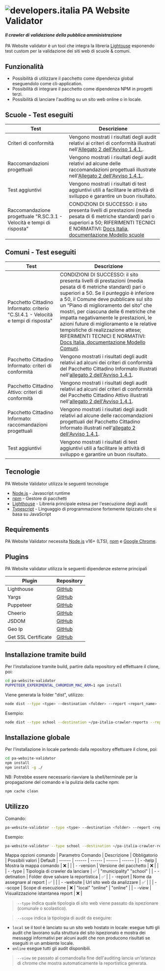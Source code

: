 # ![developers.italia](https://avatars1.githubusercontent.com/u/15377824?s=36&v=4 "developers.italia") PA Website Validator

#### _Il crawler di validazione della pubblica amministrazione_

PA Website validator è un tool che integra la libreria [Lightouse][lighthouse] esponendo test custom per la validazione dei siti web di scuole & comuni.

## Funzionalità

- Possibilità di utilizzare il pacchetto come dipendenza global eseguendolo come cli-application.
- Possibilità di integrare il pacchetto come dipendenza NPM in progetti terzi.
- Possibilità di lanciare l'auditing su un sito web online o in locale.

## Scuole - Test eseguiti

| Test                                                                  | Descrizione                                                                                                                                                                                                                                                                   |
| --------------------------------------------------------------------- | ----------------------------------------------------------------------------------------------------------------------------------------------------------------------------------------------------------------------------------------------------------------------------- |
| Criteri di conformità                                                 | Vengono mostrati i risultati degli audit relativi ai criteri di conformità illustrati nell'[Allegato 2 dell'Avviso 1.4.1.](https://areariservata.padigitale2026.gov.it/Pa_digitale2026_dettagli_avviso?id=a017Q00000ocbtrQAA#allegati).                                       |
| Raccomandazioni progettuali                                           | Vengono mostrati i risultati degli audit relativi ad alcune delle raccomandazioni progettuali illustrate nell'[Allegato 2 dell'Avviso 1.4.1.](https://areariservata.padigitale2026.gov.it/Pa_digitale2026_dettagli_avviso?id=a017Q00000ocbtrQAA#allegati).                    |
| Test aggiuntivi                                                       | Vengono mostrati i risultati di test aggiuntivi utili a facilitare le attività di sviluppo e garantire un buon risultato.                                                                                                                                                     |
| Raccomandazione progettuale "R.SC.3.1 - Velocità e tempi di risposta" | CONDIZIONI DI SUCCESSO: il sito presenta livelli di prestazioni (media pesata di 6 metriche standard) pari o superiori a 50; RIFERIMENTI TECNICI E NORMATIVI: [Docs Italia, documentazione Modello scuole](https://docs.italia.it/italia/designers-italia/design-scuole-docs) |

## Comuni - Test eseguiti

| Test                                                                              | Descrizione                                                                                                                                                                                                                                                                                                                                                                                                                                                                                                                                                        |
| --------------------------------------------------------------------------------- | ------------------------------------------------------------------------------------------------------------------------------------------------------------------------------------------------------------------------------------------------------------------------------------------------------------------------------------------------------------------------------------------------------------------------------------------------------------------------------------------------------------------------------------------------------------------ |
| Pacchetto Cittadino Informato: criterio "C.SI.4.1 - Velocità e tempi di risposta" | CONDIZIONI DI SUCCESSO: il sito presenta livelli di prestazioni (media pesata di 6 metriche standard) pari o superiori a 50. Se il punteggio è inferiore a 50, il Comune deve pubblicare sul sito un “Piano di miglioramento del sito” che mostri, per ciascuna delle 6 metriche che impatta negativamente le prestazioni, le azioni future di miglioramento e le relative tempistiche di realizzazione attese; RIFERIMENTI TECNICI E NORMATIVI: [Docs Italia, documentazione Modello Comuni](https://docs.italia.it/italia/designers-italia/design-comuni-docs/). |
| Pacchetto Cittadino Informato: criteri di conformità                              | Vengono mostrati i risultati degli audit relativi ad alcuni dei criteri di conformità del Pacchetto Cittadino Informato illustrati nell'[allegato 2 dell'Avviso 1.4.1](https://areariservata.padigitale2026.gov.it/Pa_digitale2026_dettagli_avviso?id=a017Q00000dk829QAA#allegati).                                                                                                                                                                                                                                                                                |
| Pacchetto Cittadino Attivo: criteri di conformità                                 | Vengono mostrati i risultati degli audit relativi ad alcuni dei criteri di conformità del Pacchetto Cittadino Attivo illustrati nell'[allegato 2 dell'Avviso 1.4.1](https://areariservata.padigitale2026.gov.it/Pa_digitale2026_dettagli_avviso?id=a017Q00000dk829QAA#allegati).                                                                                                                                                                                                                                                                                   |
| Pacchetto Cittadino Informato: raccomandazioni progettuali                        | Vengono mostrati i risultati degli audit relativi ad alcune delle raccomandazioni progettuali del Pacchetto Cittadino Informato illustrati nell'[allegato 2 dell'Avviso 1.4.1](https://areariservata.padigitale2026.gov.it/Pa_digitale2026_dettagli_avviso?id=a017Q00000dk829QAA#allegati).                                                                                                                                                                                                                                                                        |
| Test aggiuntivi                                                                   | Vengono mostrati i risultati di test aggiuntivi utili a facilitare le attività di sviluppo e garantire un buon risultato.                                                                                                                                                                                                                                                                                                                                                                                                                                          |

## Tecnologie

PA Website Validator utilizza le seguenti tecnologie

- [Node.js] - Javascript runtime
- [npm] - Gestore di pacchetti
- [Lighthouse] - Libreria principale estesa per l'esecuzione degli audit
- [Typescript] - Linguaggio di programmazione fortemente tipizzato che si basa su JavaScript

## Requirements

PA Website Validator necessita [Node.js](https://nodejs.org/it/) v16+ (LTS), [npm] e [Google Chrome](https://www.google.com/chrome/).

## Plugins

PA Website validator utilizza le seguenti dipendenze esterne principali

| Plugin              | Repository                        |
| ------------------- | --------------------------------- |
| Lighthouse          | [GitHub][lighthouse-url]          |
| Yargs               | [GitHub][yargs-url]               |
| Puppeteer           | [GitHub][puppeteer-url]           |
| Cheerio             | [GitHub][cheerio-url]             |
| JSDOM               | [GitHub][jsdom-url]               |
| Geo Ip              | [GitHub][geoip-url]               |
| Get SSL Certificate | [GitHub][get-ssl-certificate-url] |

## Installazione tramite build

Per l'installazione tramite build, partire dalla repository ed effettuare il clone, poi:

```sh
cd pa-website-validator
PUPPETEER_EXPERIMENTAL_CHROMIUM_MAC_ARM=1 npm install
```

Viene generata la folder "dist", utilizzo:

```sh
node dist --type <type> --destination <folder> --report <report_name> --website <url> --scope <local|online [online]> --view
```

Esempio:

```bash
node dist --type school --destination ~/pa-italia-crawler-reports --report myreport --website https://www.ismonnet.edu.it/ --scope online --view
```

## Installazione globale

Per l'installazione in locale partendo dalla repository effettuare il clone, poi:

```sh
cd pa-website-validator
npm install
npm install -g ./
```

NB: Potrebbe essere necessario riavviare la shell/terminale per la propagazione del comando e la pulizia della cache npm:

```sh
npm cache clean
```

## Utilizzo

Comando:

```bash
pa-website-validator --type <type> --destination <folder> --report <report_name> --website <url> --scope <local|online [online]> --view
```

Esempio:

```bash
pa-website-validator --type school --destination ~/pa-italia-crawler-reports --report myreport --website https://www.ismonnet.edu.it/ --scope online --view
```

Mappa opzioni comando
| Parametro Comando | Descrizione | Obbligatorio | Possibili valori | Default
| ------ | ------ | ------ | ------ | ------ |
| - -help | Mostra la mappa comando | ❌ | |
| - -version | Versione del pacchetto | ❌ | |
| - -type | Tipologia di crawler da lanciare | ✅ | "municipality" "school" |
| - -detination | Folder dove salvare la reportistica | ✅ |
| - -report | Nome da assegnare al report | ✅ | |
| - -website | Url sito web da analizzare | ✅ | |
| - -scope | Scope di esecuzione | ❌ | "local" "online" | "online" |
| - -view | Visualizzazione istantanea report | ❌ |

> `--type` indica quale tipologia di sito web viene passato da ispezionare (comunale o scolastico).

> `--scope` indica la tipologia di audit da eseguire:

- `local` se il tool è lanciato su un sito web hostato in locale: esegue tutti gli audit che lavorano sulla struttura del sito ispezionato e mostra dei messaggi informativi per alcuni audit che non producono risultati se eseguiti in un ambiente locale.
- `online` esegue tutti gli audit disponibili.

> `--view` se passato al comandoalla fine dell'auditing lancia un'istanza di chrome che mostra automaticamente la reportistica generata.

[lighthouse]: https://www.npmjs.com/package/lighthouse
[node.js]: http://nodejs.org
[npm]: https://www.npmjs.com/
[typescript]: https://www.typescriptlang.org/
[repository]: https://github.com/italia/pa-website-validator/
[yargs-url]: https://github.com/yargs/yargs
[lighthouse-url]: https://github.com/GoogleChrome/lighthouse
[puppeteer-url]: https://github.com/puppeteer/puppeteer
[cheerio-url]: https://github.com/cheeriojs/cheerio
[jsdom-url]: https://github.com/jsdom/jsdom
[geoip-url]: https://github.com/geoip-lite/node-geoip
[get-ssl-certificate-url]: https://github.com/johncrisostomo/get-ssl-certificate
